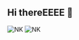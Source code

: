 ## Hi thereEEEE 👋

![NK](https://github-readme-stats.vercel.app/api?username=NerostavKuznetsov&show_icons=true&theme=merko&include_all_commits=true&width=400)
![NK](https://github-readme-stats.vercel.app/api/top-langs/?username=NerostavKuznetsov&layout=compact&theme=merko&width=400)













